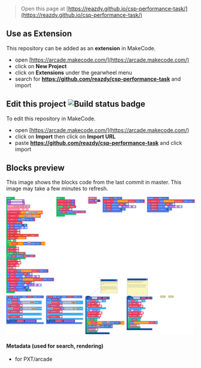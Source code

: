  


> Open this page at [https://reazdy.github.io/csp-performance-task/](https://reazdy.github.io/csp-performance-task/)

## Use as Extension

This repository can be added as an **extension** in MakeCode.

* open [https://arcade.makecode.com/](https://arcade.makecode.com/)
* click on **New Project**
* click on **Extensions** under the gearwheel menu
* search for **https://github.com/reazdy/csp-performance-task** and import

## Edit this project ![Build status badge](https://github.com/reazdy/csp-performance-task/workflows/MakeCode/badge.svg)

To edit this repository in MakeCode.

* open [https://arcade.makecode.com/](https://arcade.makecode.com/)
* click on **Import** then click on **Import URL**
* paste **https://github.com/reazdy/csp-performance-task** and click import

## Blocks preview

This image shows the blocks code from the last commit in master.
This image may take a few minutes to refresh.

![A rendered view of the blocks](https://github.com/reazdy/csp-performance-task/raw/master/.github/makecode/blocks.png)

#### Metadata (used for search, rendering)

* for PXT/arcade
<script src="https://makecode.com/gh-pages-embed.js"></script><script>makeCodeRender("{{ site.makecode.home_url }}", "{{ site.github.owner_name }}/{{ site.github.repository_name }}");</script>
